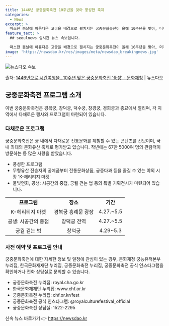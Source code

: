 ```yaml
---
title: 1446년 궁중문화축전 10주년을 맞아 풍성한 축제
categories:
  - News
excerpt: >
  따스한 봄날에 아름다운 고궁을 배경으로 펼치지는 궁중문화축전이 올해 10주년을 맞아, 더욱 풍성한 프로그램으…
feature_text: >
  ## seoulnews 실시간 뉴스 속보입니다.

  따스한 봄날에 아름다운 고궁을 배경으로 펼치지는 궁중문화축전이 올해 10주년을 맞아, 더욱 풍성한 프로그램으…
image: 'https://newsdao.kr/res/images/meta/newsdao_breakingnews.jpg'
---
```


![뉴스다오 속보](https://newsdao.kr/res/images/meta/newsdao_breakingnews.jpg)

<p>출처: <a href="https://newsdao.kr/3513" rel="dofollow">1446년으로 시간여행을…10주년 맞은 궁중문화축전 ‘풍성’ - 문화재청</a> | 뉴스다오</p>

<h2 data-ke-size="size26">궁중문화축전 프로그램 소개</h2>
<p data-ke-size="size16">이번 궁중문화축전은 경복궁, 창덕궁, 덕수궁, 창경궁, 경희궁과 종묘에서 열리며, 각 지역에서 다채로운 행사와 프로그램이 마련되어 있습니다.</p>

<h3>다채로운 프로그램</h3>
<p data-ke-size="size16">궁중문화축전은 궁 내에서 다채로운 전통문화를 체험할 수 있는 콘텐츠를 선보이며, 국내 최대의 문화유산 축제로 평가받고 있습니다. 작년에는 67만 5000여 명의 관람객이 방문하는 등 많은 사랑을 받았습니다.</p>
<ul>
  <li>풍성한 프로그램</li>
  <li>무형유산 전승자의 공예품부터 전통문화상품, 궁중다과 등을 즐길 수 있는 야외 시장 'K-헤리티지 마켓'</li>
  <li>물빛연화, 공생: 시공간의 중첩, 궁궐 걷는 법 등의 특별 기획전시가 마련되어 있습니다.</li>
</ul>
<table>
  <tr>
    <td style="text-align: center; height: 17px;"><b>프로그램</b></td>
    <td style="text-align: center; height: 17px;"><b>장소</b></td>
    <td style="text-align: center; height: 17px;"><b>기간</b></td>
  </tr>
  <tr>
    <td style="text-align: center; height: 17px;">K-헤리티지 마켓</td>
    <td style="text-align: center; height: 17px;">경복궁 흥례문 광장</td>
    <td style="text-align: center; height: 17px;">4.27.~5.5</td>
  </tr>
  <tr>
    <td style="text-align: center; height: 17px;">공생: 시공간의 중첩</td>
    <td style="text-align: center; height: 17px;">창덕궁 전역</td>
    <td style="text-align: center; height: 17px;">4.27.~5.5</td>
  </tr>
  <tr>
    <td style="text-align: center; height: 17px;">궁궐 걷는 법</td>
    <td style="text-align: center; height: 17px;">창덕궁</td>
    <td style="text-align: center; height: 17px;">4.29~5.3</td>
  </tr>
</table>

<h3>사전 예약 및 프로그램 안내</h3>
<p data-ke-size="size16">궁중문화축전에 대한 자세한 정보 및 일정에 관심이 있는 경우, 문화재청 궁능유적본부 누리집, 한국문화재재단 누리집, 궁중문화축전 누리집, 궁중문화축전 공식 인스타그램을 확인하거나 전화 상담실로 문의할 수 있습니다.</p>
<ul>
  <li>궁중문화축전 누리집: royal.cha.go.kr</li>
  <li>한국문화재재단 누리집: www.chf.or.kr</li>
  <li>궁중문화축전 누리집: chf.or.kr/fest</li>
  <li>궁중문화축전 공식 인스타그램: @royalculturefestival_official</li>
  <li>궁중문화축전 상담실: 1522-2295</li>
</ul> 

신속 뉴스 바로가기 👉 <a href="https://newsdao.kr" rel="dofollow">https://newsdao.kr</a>


